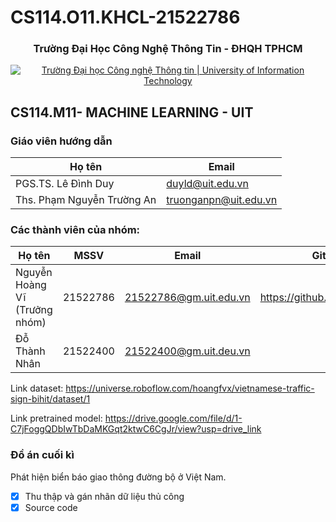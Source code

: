# CS114.O11.KHCL-21522786
<h3 align="center" font-size= 14px;><b>Trường Đại Học Công Nghệ Thông Tin - ĐHQH TPHCM</b></h3>
<p align="center">
  <a href="https://www.uit.edu.vn/" title="Trường Đại học Công nghệ Thông tin" style="border: 5;">
    <img src="https://i.imgur.com/WmMnSRt.png" alt="Trường Đại học Công nghệ Thông tin | University of Information Technology">
  </a>
</p>




## **CS114.M11- MACHINE LEARNING - UIT**

### Giáo viên hướng dẫn

Họ tên | Email
--- | --- 
PGS.TS. Lê Đình Duy | duyld@uit.edu.vn
Ths. Phạm Nguyễn Trường An | truonganpn@uit.edu.vn


### Các thành viên của nhóm:
Họ tên | MSSV | Email | GitHub
--- | --- | -- | --
Nguyễn Hoàng Vĩ (Trưởng nhóm) | 21522786 | 21522786@gm.uit.edu.vn | https://github.com/HoangfVx
Đỗ Thành Nhân  | 21522400 | 21522400@gm.uit.deu.vn | 


Link dataset: https://universe.roboflow.com/hoangfvx/vietnamese-traffic-sign-bihit/dataset/1

Link pretrained model: https://drive.google.com/file/d/1-C7jFoggQDbIwTbDaMKGqt2ktwC6CgJr/view?usp=drive_link



### Đồ án cuối kì
Phát hiện biển báo giao thông đường bộ ở Việt Nam.
- [x] Thu thập và gán nhãn dữ liệu thủ công
- [x] Source code
